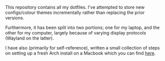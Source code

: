 This repository contains all my dotfiles. I've attempted to store new configs/colour themes incrementally rather than replacing the prior versions. 

Furthermore, it has been split into two portions; one for my laptop, and the other for my computer, largely because of varying display protocols (Wayland on the latter).

I have also (primarily for self-reference), written a small collection of steps on setting up a fresh Arch install on a Macbook which you can find [here](https://github.com/MujtabaAsim/Misc/blob/main/ArchOnMac.md).
